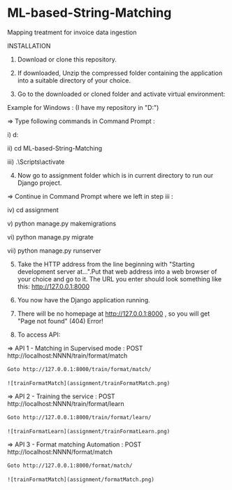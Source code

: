 # ML-based-String-Matching
Mapping treatment for invoice data ingestion

INSTALLATION

1) Download or clone this repository.

2) If downloaded, Unzip the compressed folder containing the application into a suitable directory of your choice.

3) Go to the downloaded or cloned folder and activate virtual environment:

Example for Windows : (I have my repository in "D:")

=> Type following commands in Command Prompt :

i) d:

ii) cd ML-based-String-Matching

iii) .\Scripts\activate

4) Now go to assignment folder which is in current directory to run our Django project.

=> Continue in Command Prompt where we left in step iii :

iv) cd assignment

v) python manage.py makemigrations

vi) python manage.py migrate

vii) python manage.py runserver

5) Take the HTTP address from the line beginning with "Starting development server at...".Put that web address into a web browser of your choice and go to it. The URL you enter should look something like this: http://127.0.0.1:8000

6) You now have the Django application running.

7) There will be no homepage at http://127.0.0.1:8000 , so you will get "Page not found" (404) Error!

8) To access API:

=> API 1 - Matching in Supervised mode : POST http://localhost:NNNN/train/format/match
    
    Goto http://127.0.0.1:8000/train/format/match/

    ![trainFormatMatch](assignment/trainFormatMatch.png)

=> API 2 - Training the service : POST http://localhost:NNNN/train/format/learn
    
    Goto http://127.0.0.1:8000/train/format/learn/

    ![trainFormatLearn](assignment/trainFormatLearn.png)

=> API 3 - Format matching Automation : POST http://localhost:NNNN/format/match
 
    Goto http://127.0.0.1:8000/format/match/

    ![trainFormatMatch](assignment/formatMatch.png)

